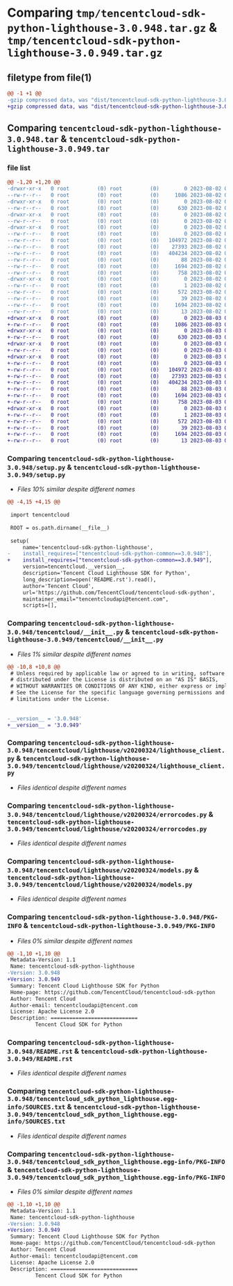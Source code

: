 # Comparing `tmp/tencentcloud-sdk-python-lighthouse-3.0.948.tar.gz` & `tmp/tencentcloud-sdk-python-lighthouse-3.0.949.tar.gz`

## filetype from file(1)

```diff
@@ -1 +1 @@
-gzip compressed data, was "dist/tencentcloud-sdk-python-lighthouse-3.0.948.tar", last modified: Wed Aug  2 00:32:47 2023, max compression
+gzip compressed data, was "dist/tencentcloud-sdk-python-lighthouse-3.0.949.tar", last modified: Thu Aug  3 00:28:52 2023, max compression
```

## Comparing `tencentcloud-sdk-python-lighthouse-3.0.948.tar` & `tencentcloud-sdk-python-lighthouse-3.0.949.tar`

### file list

```diff
@@ -1,20 +1,20 @@
-drwxr-xr-x   0 root         (0) root         (0)        0 2023-08-02 00:32:47.000000 tencentcloud-sdk-python-lighthouse-3.0.948/
--rw-r--r--   0 root         (0) root         (0)     1086 2023-08-02 00:32:47.000000 tencentcloud-sdk-python-lighthouse-3.0.948/setup.py
-drwxr-xr-x   0 root         (0) root         (0)        0 2023-08-02 00:32:47.000000 tencentcloud-sdk-python-lighthouse-3.0.948/tencentcloud/
--rw-r--r--   0 root         (0) root         (0)      630 2023-08-02 00:32:47.000000 tencentcloud-sdk-python-lighthouse-3.0.948/tencentcloud/__init__.py
-drwxr-xr-x   0 root         (0) root         (0)        0 2023-08-02 00:32:47.000000 tencentcloud-sdk-python-lighthouse-3.0.948/tencentcloud/lighthouse/
--rw-r--r--   0 root         (0) root         (0)        0 2023-08-02 00:32:47.000000 tencentcloud-sdk-python-lighthouse-3.0.948/tencentcloud/lighthouse/__init__.py
-drwxr-xr-x   0 root         (0) root         (0)        0 2023-08-02 00:32:47.000000 tencentcloud-sdk-python-lighthouse-3.0.948/tencentcloud/lighthouse/v20200324/
--rw-r--r--   0 root         (0) root         (0)        0 2023-08-02 00:32:47.000000 tencentcloud-sdk-python-lighthouse-3.0.948/tencentcloud/lighthouse/v20200324/__init__.py
--rw-r--r--   0 root         (0) root         (0)   104972 2023-08-02 00:32:47.000000 tencentcloud-sdk-python-lighthouse-3.0.948/tencentcloud/lighthouse/v20200324/lighthouse_client.py
--rw-r--r--   0 root         (0) root         (0)    27393 2023-08-02 00:32:47.000000 tencentcloud-sdk-python-lighthouse-3.0.948/tencentcloud/lighthouse/v20200324/errorcodes.py
--rw-r--r--   0 root         (0) root         (0)   404234 2023-08-02 00:32:47.000000 tencentcloud-sdk-python-lighthouse-3.0.948/tencentcloud/lighthouse/v20200324/models.py
--rw-r--r--   0 root         (0) root         (0)       88 2023-08-02 00:32:47.000000 tencentcloud-sdk-python-lighthouse-3.0.948/setup.cfg
--rw-r--r--   0 root         (0) root         (0)     1694 2023-08-02 00:32:47.000000 tencentcloud-sdk-python-lighthouse-3.0.948/PKG-INFO
--rw-r--r--   0 root         (0) root         (0)      758 2023-08-02 00:32:47.000000 tencentcloud-sdk-python-lighthouse-3.0.948/README.rst
-drwxr-xr-x   0 root         (0) root         (0)        0 2023-08-02 00:32:47.000000 tencentcloud-sdk-python-lighthouse-3.0.948/tencentcloud_sdk_python_lighthouse.egg-info/
--rw-r--r--   0 root         (0) root         (0)        1 2023-08-02 00:32:47.000000 tencentcloud-sdk-python-lighthouse-3.0.948/tencentcloud_sdk_python_lighthouse.egg-info/dependency_links.txt
--rw-r--r--   0 root         (0) root         (0)      572 2023-08-02 00:32:47.000000 tencentcloud-sdk-python-lighthouse-3.0.948/tencentcloud_sdk_python_lighthouse.egg-info/SOURCES.txt
--rw-r--r--   0 root         (0) root         (0)       39 2023-08-02 00:32:47.000000 tencentcloud-sdk-python-lighthouse-3.0.948/tencentcloud_sdk_python_lighthouse.egg-info/requires.txt
--rw-r--r--   0 root         (0) root         (0)     1694 2023-08-02 00:32:47.000000 tencentcloud-sdk-python-lighthouse-3.0.948/tencentcloud_sdk_python_lighthouse.egg-info/PKG-INFO
--rw-r--r--   0 root         (0) root         (0)       13 2023-08-02 00:32:47.000000 tencentcloud-sdk-python-lighthouse-3.0.948/tencentcloud_sdk_python_lighthouse.egg-info/top_level.txt
+drwxr-xr-x   0 root         (0) root         (0)        0 2023-08-03 00:28:52.000000 tencentcloud-sdk-python-lighthouse-3.0.949/
+-rw-r--r--   0 root         (0) root         (0)     1086 2023-08-03 00:28:52.000000 tencentcloud-sdk-python-lighthouse-3.0.949/setup.py
+drwxr-xr-x   0 root         (0) root         (0)        0 2023-08-03 00:28:52.000000 tencentcloud-sdk-python-lighthouse-3.0.949/tencentcloud/
+-rw-r--r--   0 root         (0) root         (0)      630 2023-08-03 00:28:52.000000 tencentcloud-sdk-python-lighthouse-3.0.949/tencentcloud/__init__.py
+drwxr-xr-x   0 root         (0) root         (0)        0 2023-08-03 00:28:52.000000 tencentcloud-sdk-python-lighthouse-3.0.949/tencentcloud/lighthouse/
+-rw-r--r--   0 root         (0) root         (0)        0 2023-08-03 00:28:52.000000 tencentcloud-sdk-python-lighthouse-3.0.949/tencentcloud/lighthouse/__init__.py
+drwxr-xr-x   0 root         (0) root         (0)        0 2023-08-03 00:28:52.000000 tencentcloud-sdk-python-lighthouse-3.0.949/tencentcloud/lighthouse/v20200324/
+-rw-r--r--   0 root         (0) root         (0)        0 2023-08-03 00:28:52.000000 tencentcloud-sdk-python-lighthouse-3.0.949/tencentcloud/lighthouse/v20200324/__init__.py
+-rw-r--r--   0 root         (0) root         (0)   104972 2023-08-03 00:28:52.000000 tencentcloud-sdk-python-lighthouse-3.0.949/tencentcloud/lighthouse/v20200324/lighthouse_client.py
+-rw-r--r--   0 root         (0) root         (0)    27393 2023-08-03 00:28:52.000000 tencentcloud-sdk-python-lighthouse-3.0.949/tencentcloud/lighthouse/v20200324/errorcodes.py
+-rw-r--r--   0 root         (0) root         (0)   404234 2023-08-03 00:28:52.000000 tencentcloud-sdk-python-lighthouse-3.0.949/tencentcloud/lighthouse/v20200324/models.py
+-rw-r--r--   0 root         (0) root         (0)       88 2023-08-03 00:28:52.000000 tencentcloud-sdk-python-lighthouse-3.0.949/setup.cfg
+-rw-r--r--   0 root         (0) root         (0)     1694 2023-08-03 00:28:52.000000 tencentcloud-sdk-python-lighthouse-3.0.949/PKG-INFO
+-rw-r--r--   0 root         (0) root         (0)      758 2023-08-03 00:28:52.000000 tencentcloud-sdk-python-lighthouse-3.0.949/README.rst
+drwxr-xr-x   0 root         (0) root         (0)        0 2023-08-03 00:28:52.000000 tencentcloud-sdk-python-lighthouse-3.0.949/tencentcloud_sdk_python_lighthouse.egg-info/
+-rw-r--r--   0 root         (0) root         (0)        1 2023-08-03 00:28:52.000000 tencentcloud-sdk-python-lighthouse-3.0.949/tencentcloud_sdk_python_lighthouse.egg-info/dependency_links.txt
+-rw-r--r--   0 root         (0) root         (0)      572 2023-08-03 00:28:52.000000 tencentcloud-sdk-python-lighthouse-3.0.949/tencentcloud_sdk_python_lighthouse.egg-info/SOURCES.txt
+-rw-r--r--   0 root         (0) root         (0)       39 2023-08-03 00:28:52.000000 tencentcloud-sdk-python-lighthouse-3.0.949/tencentcloud_sdk_python_lighthouse.egg-info/requires.txt
+-rw-r--r--   0 root         (0) root         (0)     1694 2023-08-03 00:28:52.000000 tencentcloud-sdk-python-lighthouse-3.0.949/tencentcloud_sdk_python_lighthouse.egg-info/PKG-INFO
+-rw-r--r--   0 root         (0) root         (0)       13 2023-08-03 00:28:52.000000 tencentcloud-sdk-python-lighthouse-3.0.949/tencentcloud_sdk_python_lighthouse.egg-info/top_level.txt
```

### Comparing `tencentcloud-sdk-python-lighthouse-3.0.948/setup.py` & `tencentcloud-sdk-python-lighthouse-3.0.949/setup.py`

 * *Files 10% similar despite different names*

```diff
@@ -4,15 +4,15 @@
 
 import tencentcloud
 
 ROOT = os.path.dirname(__file__)
 
 setup(
     name='tencentcloud-sdk-python-lighthouse',
-    install_requires=["tencentcloud-sdk-python-common==3.0.948"],
+    install_requires=["tencentcloud-sdk-python-common==3.0.949"],
     version=tencentcloud.__version__,
     description='Tencent Cloud Lighthouse SDK for Python',
     long_description=open('README.rst').read(),
     author='Tencent Cloud',
     url='https://github.com/TencentCloud/tencentcloud-sdk-python',
     maintainer_email="tencentcloudapi@tencent.com",
     scripts=[],
```

### Comparing `tencentcloud-sdk-python-lighthouse-3.0.948/tencentcloud/__init__.py` & `tencentcloud-sdk-python-lighthouse-3.0.949/tencentcloud/__init__.py`

 * *Files 1% similar despite different names*

```diff
@@ -10,8 +10,8 @@
 # Unless required by applicable law or agreed to in writing, software
 # distributed under the License is distributed on an "AS IS" BASIS,
 # WITHOUT WARRANTIES OR CONDITIONS OF ANY KIND, either express or implied.
 # See the License for the specific language governing permissions and
 # limitations under the License.
 
 
-__version__ = '3.0.948'
+__version__ = '3.0.949'
```

### Comparing `tencentcloud-sdk-python-lighthouse-3.0.948/tencentcloud/lighthouse/v20200324/lighthouse_client.py` & `tencentcloud-sdk-python-lighthouse-3.0.949/tencentcloud/lighthouse/v20200324/lighthouse_client.py`

 * *Files identical despite different names*

### Comparing `tencentcloud-sdk-python-lighthouse-3.0.948/tencentcloud/lighthouse/v20200324/errorcodes.py` & `tencentcloud-sdk-python-lighthouse-3.0.949/tencentcloud/lighthouse/v20200324/errorcodes.py`

 * *Files identical despite different names*

### Comparing `tencentcloud-sdk-python-lighthouse-3.0.948/tencentcloud/lighthouse/v20200324/models.py` & `tencentcloud-sdk-python-lighthouse-3.0.949/tencentcloud/lighthouse/v20200324/models.py`

 * *Files identical despite different names*

### Comparing `tencentcloud-sdk-python-lighthouse-3.0.948/PKG-INFO` & `tencentcloud-sdk-python-lighthouse-3.0.949/PKG-INFO`

 * *Files 0% similar despite different names*

```diff
@@ -1,10 +1,10 @@
 Metadata-Version: 1.1
 Name: tencentcloud-sdk-python-lighthouse
-Version: 3.0.948
+Version: 3.0.949
 Summary: Tencent Cloud Lighthouse SDK for Python
 Home-page: https://github.com/TencentCloud/tencentcloud-sdk-python
 Author: Tencent Cloud
 Author-email: tencentcloudapi@tencent.com
 License: Apache License 2.0
 Description: ============================
         Tencent Cloud SDK for Python
```

### Comparing `tencentcloud-sdk-python-lighthouse-3.0.948/README.rst` & `tencentcloud-sdk-python-lighthouse-3.0.949/README.rst`

 * *Files identical despite different names*

### Comparing `tencentcloud-sdk-python-lighthouse-3.0.948/tencentcloud_sdk_python_lighthouse.egg-info/SOURCES.txt` & `tencentcloud-sdk-python-lighthouse-3.0.949/tencentcloud_sdk_python_lighthouse.egg-info/SOURCES.txt`

 * *Files identical despite different names*

### Comparing `tencentcloud-sdk-python-lighthouse-3.0.948/tencentcloud_sdk_python_lighthouse.egg-info/PKG-INFO` & `tencentcloud-sdk-python-lighthouse-3.0.949/tencentcloud_sdk_python_lighthouse.egg-info/PKG-INFO`

 * *Files 0% similar despite different names*

```diff
@@ -1,10 +1,10 @@
 Metadata-Version: 1.1
 Name: tencentcloud-sdk-python-lighthouse
-Version: 3.0.948
+Version: 3.0.949
 Summary: Tencent Cloud Lighthouse SDK for Python
 Home-page: https://github.com/TencentCloud/tencentcloud-sdk-python
 Author: Tencent Cloud
 Author-email: tencentcloudapi@tencent.com
 License: Apache License 2.0
 Description: ============================
         Tencent Cloud SDK for Python
```

